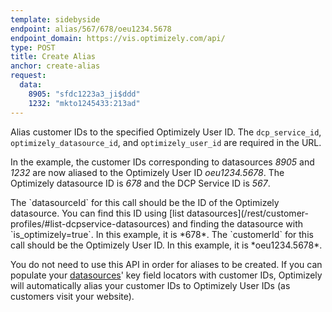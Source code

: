 ```yaml
---
template: sidebyside
endpoint: alias/567/678/oeu1234.5678
endpoint_domain: https://vis.optimizely.com/api/
type: POST
title: Create Alias
anchor: create-alias
request:
  data:
    8905: "sfdc1223a3_ji$ddd"
    1232: "mkto1245433:213ad"
---
```


Alias customer IDs to the specified Optimizely User ID.  The `dcp_service_id`, `optimizely_datasource_id`, and `optimizely_user_id` are required in the URL.

In the example, the customer IDs corresponding to datasources *8905* and *1232* are now aliased to the Optimizely User
ID *oeu1234.5678*. The Optimizely datasource ID is *678* and the DCP Service ID is *567*.

<div class="attention attention--warning push--bottom">
The `datasourceId` for this call should be the ID of the Optimizely datasource. You can find this ID using [list
datasources](/rest/customer-profiles/#list-dcpservice-datasources) and finding the datasource with `is_optimizely=true`.
In this example, it is *678*.  The `customerId` for this call should be the Optimizely User ID. In this example, it is
*oeu1234.5678*.
</div>

You do not need to use this API in order for aliases to be created.  If you can populate your
[datasources](https://help.optimizely.com/hc/en-us/articles/216307487#add)' key field locators with customer IDs,
Optimizely will automatically alias your customer IDs to Optimizely User IDs (as customers visit your website).
